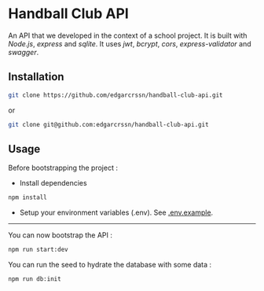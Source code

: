 # Handball Club API

An API that we developed in the context of a school project.
It is built with *Node.js*, *express* and *sqlite*. It uses *jwt*, *bcrypt*, *cors*, *express-validator* and *swagger*.

## Installation

```zsh
git clone https://github.com/edgarcrssn/handball-club-api.git
```
or
```zsh
git clone git@github.com:edgarcrssn/handball-club-api.git
```

## Usage

Before bootstrapping the project :

- Install dependencies
```zsh
npm install
```
- Setup your environment variables (.env). See [.env.example](.env.example).

---

You can now bootstrap the API :
```zsh
npm run start:dev
```

You can run the seed to hydrate the database with some data :
```zsh
npm run db:init
```